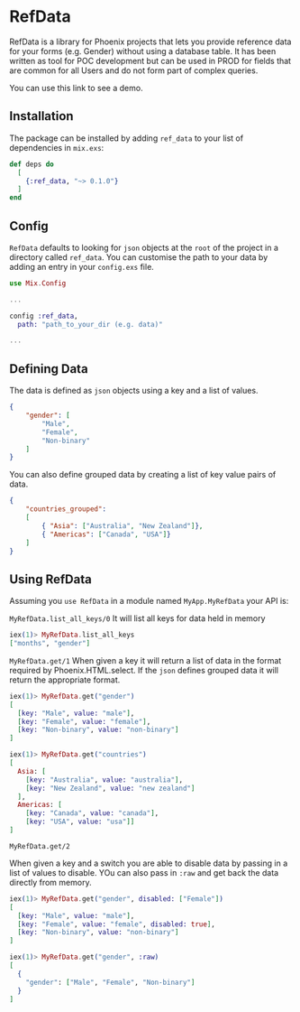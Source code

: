 # RefData

RefData is a library for Phoenix projects that lets you provide reference data 
for your forms (e.g. Gender) without using a database table. It has been written 
as tool for POC development but can be used in PROD for fields that are common 
for all Users and do not form part of complex queries.

You can use this link to see a demo.


## Installation

The package can be installed by adding `ref_data` to your list of dependencies in 
`mix.exs`:

```elixir
def deps do
  [
    {:ref_data, "~> 0.1.0"}
  ]
end
```

## Config

`RefData` defaults to looking for `json` objects at the `root` of the project in a 
directory called `ref_data`. You can customise the path to your data by adding an entry
in your `config.exs` file.

```elixir
use Mix.Config

...

config :ref_data,
  path: "path_to_your_dir (e.g. data)"

...

```


## Defining Data

The data is defined as `json` objects using a key and a list of values.

```json
{
    "gender": [
        "Male",
        "Female",
        "Non-binary"
    ]
}
```

You can also define grouped data by creating a list of key value pairs of data.

```json
{
    "countries_grouped": 
    [
        { "Asia": ["Australia", "New Zealand"]},
        { "Americas": ["Canada", "USA"]}
    ]
}
```

## Using RefData

Assuming you `use RefData` in a module named `MyApp.MyRefData` your API is:


`MyRefData.list_all_keys/0`
It will list all keys for data held in memory

```elixir
iex(1)> MyRefData.list_all_keys
["months", "gender"]
```


`MyRefData.get/1`
When given a key it will return a list of data in the format required by Phoenix.HTML.select. If the 
`json` defines grouped data it will return the appropriate format.

```elixir
iex(1)> MyRefData.get("gender")
[
  [key: "Male", value: "male"],
  [key: "Female", value: "female"],
  [key: "Non-binary", value: "non-binary"]
]
```

```elixir
iex(1)> MyRefData.get("countries")
[
  Asia: [
    [key: "Australia", value: "australia"],
    [key: "New Zealand", value: "new zealand"]
  ],
  Americas: [
    [key: "Canada", value: "canada"], 
    [key: "USA", value: "usa"]]
]
```

`MyRefData.get/2`
        
When given a key and a switch you are able to disable data by passing in a list of
values to disable. YOu can also pass in `:raw` and get back the data directly from
memory.

```elixir
iex(1)> MyRefData.get("gender", disabled: ["Female"])
[
  [key: "Male", value: "male"],
  [key: "Female", value: "female", disabled: true],
  [key: "Non-binary", value: "non-binary"]
]
```

```elixir
iex(1)> MyRefData.get("gender", :raw)
[
  {
    "gender": ["Male", "Female", "Non-binary"]
  }
]
```

